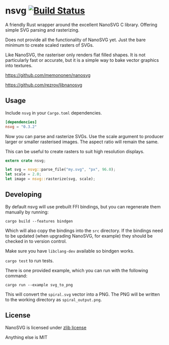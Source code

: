 # nsvg [![Build Status](https://travis-ci.org/nickbrowne/nsvg.svg?branch=master)](https://travis-ci.org/nickbrowne/nsvg)

A friendly Rust wrapper around the excellent NanoSVG C library. Offering simple SVG parsing and rasterizing.

Does not provide all the functionality of NanoSVG yet. Just the bare minimum to create scaled rasters of SVGs.

Like NanoSVG, the rasteriser only renders flat filled shapes. It is not particularly fast or accurate, but it is a simple way to bake vector graphics into textures.

https://github.com/memononen/nanosvg

https://github.com/rezrov/libnanosvg

## Usage

Include `nsvg` in your `Cargo.toml` dependencies.

```toml
[dependencies]
nsvg = "0.3.2"
```

Now you can parse and rasterize SVGs. Use the scale argument to producer larger or smaller rasterised images. The aspect ratio will remain the same.

This can be useful to create rasters to suit high resolution displays.

```rust
extern crate nsvg;

let svg = nsvg::parse_file("my.svg", "px", 96.0);
let scale = 2.0;
let image = nsvg::rasterize(svg, scale);

```

## Developing

By default nsvg will use prebuilt FFI bindings, but you can regenerate them manually by running:

```
cargo build --features bindgen
```

Which will also copy the bindings into the `src` directory. If the bindings need to be updated (when upgrading NanoSVG, for example) they should be checked in to version control.

Make sure you have `libclang-dev` available so bindgen works.

`cargo test` to run tests.

There is one provided example, which you can run with the following command:
```
cargo run --example svg_to_png
```

This will convert the `spiral.svg` vector into a PNG. The PNG will be written to the working directory as `spiral_output.png`.

## License

NanoSVG is licensed under [zlib license](lib/LICENSE.txt)

Anything else is MIT
